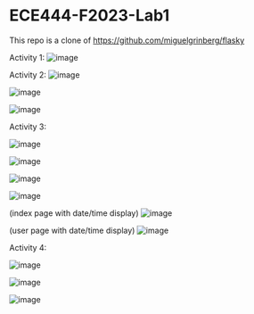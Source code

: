 # ECE444-F2023-Lab1

This repo is a clone of https://github.com/miguelgrinberg/flasky

Activity 1:
![image](https://github.com/rebeccalashley/ECE444-F2023-Lab1/assets/60635262/00d2a68f-ad06-449d-b543-e762d3735c05)

Activity 2: 
![image](https://github.com/rebeccalashley/ECE444-F2023-Lab1/assets/60635262/4732ae61-1f9d-44dd-9436-ec45da462ee5)

![image](https://github.com/rebeccalashley/ECE444-F2023-Lab1/assets/60635262/73c4312f-9293-45ea-a0c0-fea9d4296f95)

![image](https://github.com/rebeccalashley/ECE444-F2023-Lab1/assets/60635262/e62408f4-94a6-44ac-9cd8-2f9ca1b3462c)

Activity 3:

![image](https://github.com/rebeccalashley/ECE444-F2023-Lab1/assets/60635262/feafe3e2-73e8-46fe-bb81-2e567dd961e0)

![image](https://github.com/rebeccalashley/ECE444-F2023-Lab1/assets/60635262/2be56d91-a704-4fe6-89d7-b8a50cfaee5b)

![image](https://github.com/rebeccalashley/ECE444-F2023-Lab1/assets/60635262/c94cf349-c5f8-492e-8b53-87761136d26c)

![image](https://github.com/rebeccalashley/ECE444-F2023-Lab1/assets/60635262/702bac0a-8269-4409-8e00-9c06589e7d7f)

(index page with date/time display)
![image](https://github.com/rebeccalashley/ECE444-F2023-Lab1/assets/60635262/f2f6f445-832d-402d-a9c9-c7616abce027)

(user page with date/time display)
![image](https://github.com/rebeccalashley/ECE444-F2023-Lab1/assets/60635262/d5f63b8b-8dea-45e0-bbd1-faa745f378f7)

Activity 4:

![image](https://github.com/rebeccalashley/ECE444-F2023-Lab1/assets/60635262/c646b5d5-934a-4d77-bcb3-27c56ef89e2f)

![image](https://github.com/rebeccalashley/ECE444-F2023-Lab1/assets/60635262/718a12ff-3778-4079-99bf-73ff8b7eaeae)

![image](https://github.com/rebeccalashley/ECE444-F2023-Lab1/assets/60635262/b009574e-cf8d-4c48-9b38-f202c08b7fe1)


